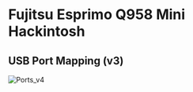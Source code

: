 # Fujitsu Esprimo Q958 Mini Hackintosh

## USB Port Mapping (v3)

![Ports_v4](https://github.com/user-attachments/assets/51aa68bd-76e6-47b7-9624-aa8ecb640f4d)
